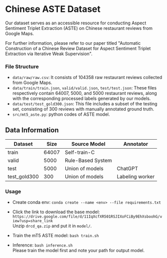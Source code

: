# Chinese ASTE Dataset
Our dataset serves as an accessible resource for conducting Aspect Sentiment Triplet Extraction (ASTE) on Chinese restaurant reviews from Google Maps.

For further information, please refer to our paper titled "Automatic Construction of a Chinese Review Dataset for Aspect Sentiment
Triplet Extraction via Iterative Weak Supervision".


### File Structure
- `data/raw/raw.csv`: It consists of 104358 raw restaurant reviews collected from Google Maps.
- `data/train/train.json`, `valid/valid.json`, `test/test.json`: These files respectively contain 64007, 5000, and 5000 restaurant reviews, along with the corresponding processed labels generated by our models.
- `data/test/test_gold300.json`: This file includes a subset of the testing set, consisting of 300 reviews with manually annotated ground truth.
- `src/mt5_aste.py`: python codes of ASTE model.


## Data Information
|Dataset|Size|Source Model|Annotator|
|-------|----|------------|---------|
|train|64007|Self-train-C||
|valid|5000|Rule-Based System||
|test|5000|Union of models|ChatGPT|
|test_gold300|300|Union of models|Labeling worker|


### Usage
- Create conda env:
`conda create --name <env> --file requirements.txt`

- Click the link to download the base model:
`https://drive.google.com/file/d/11IqXcfXR501RSJIXoFCiBy9EhXsboohG/view?usp=share_link`   
  Unzip `drcd_qa.zip` and put it in `model/`.

- Train the mT5 ASTE model:
`bash train.sh`

- Inference:
`bash inference.sh`   
  Please train the model first and note your path for output model.
